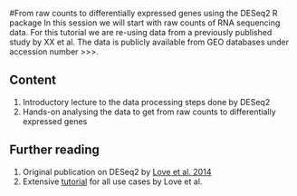 #From raw counts to differentially expressed genes using the DESeq2 R package
In this session we will start with raw counts of RNA sequencing data. For this tutorial we are re-using data from a previously published study by XX et al. The data is publicly available from GEO databases under accession number >>>.

## Content
1. Introductory lecture to the data processing steps done by DESeq2
2. Hands-on analysing the data to get from raw counts to differentially expressed genes

## Further reading
1. Original publication on DESeq2 by [Love et al. 2014](https://doi.org/10.1186/s13059-014-0550-8)
2. Extensive [tutorial](https://bioconductor.org/packages/devel/bioc/vignettes/DESeq2/inst/doc/DESeq2.html) for all use cases by Love et al. 
